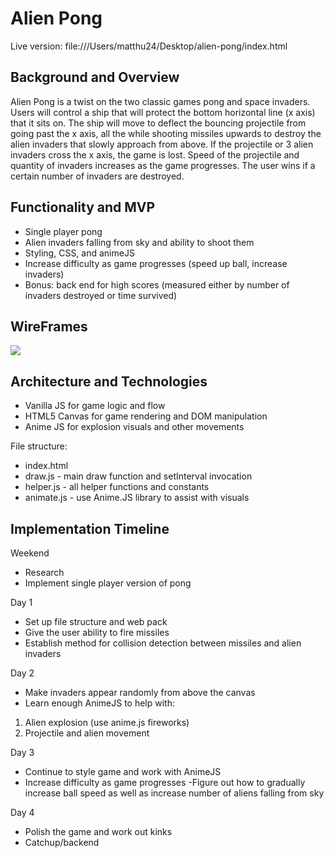 # Alien Pong

Live version: file:///Users/matthu24/Desktop/alien-pong/index.html

## Background and Overview 

Alien Pong is a twist on the two classic games pong and space invaders.  Users will control a ship that will protect the bottom horizontal line (x axis) that it sits on.  The ship will move to deflect the bouncing projectile from going past the x axis, all the while shooting missiles upwards to destroy the alien invaders that slowly approach from above.  If the projectile or 3 alien invaders cross the x axis, the game is lost.  Speed of the projectile and quantity of invaders increases as the game progresses.  The user wins if a certain number of invaders are destroyed.  

## Functionality and MVP

* Single player pong
* Alien invaders falling from sky and ability to shoot them 
* Styling, CSS, and animeJS
* Increase difficulty as game progresses (speed up ball, increase invaders)
* Bonus: back end for high scores (measured either by number of invaders destroyed or time survived)


## WireFrames

<img src = "https://s3-us-west-1.amazonaws.com/fullstackfiles/JSWireframe.png"/>




## Architecture and Technologies 

* Vanilla JS for game logic and flow 
* HTML5 Canvas for game rendering and DOM manipulation 
* Anime JS for explosion visuals and other movements 

File structure: 
* index.html
* draw.js - main draw function and setInterval invocation
* helper.js - all helper functions and constants
* animate.js - use Anime.JS library to assist with visuals

## Implementation Timeline 

Weekend

* Research
* Implement single player version of pong 

Day 1

* Set up file structure and web pack
* Give the user ability to fire missiles
* Establish method for collision detection between missiles and alien invaders 

Day 2

* Make invaders appear randomly from above the canvas
* Learn enough AnimeJS to help with: 
1. Alien explosion (use anime.js fireworks)
2. Projectile and alien movement 


Day 3

* Continue to style game and work with AnimeJS
* Increase difficulty as game progresses
    -Figure out how to gradually increase ball speed as well as increase number of aliens falling from sky 

Day 4

* Polish the game and work out kinks
* Catchup/backend
